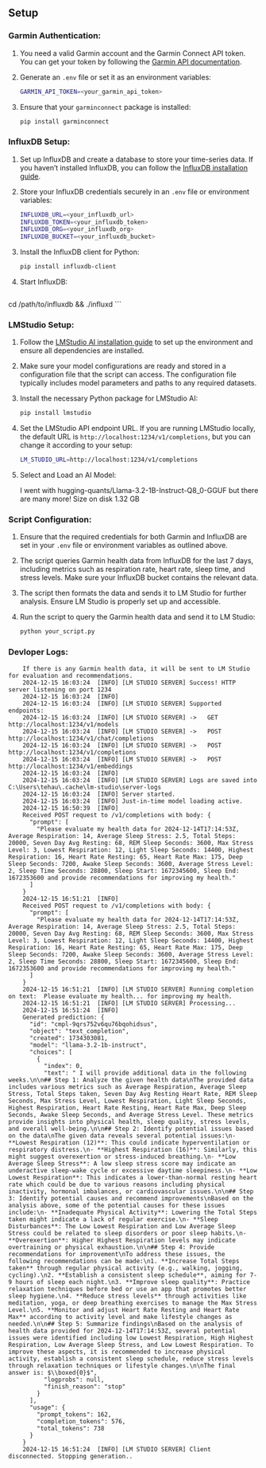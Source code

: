 ## Setup

### Garmin Authentication:

1. You need a valid Garmin account and the Garmin Connect API token. You can get your token by following the [Garmin API documentation](https://developer.garmin.com/).
2. Generate an `.env` file or set it as an environment variables:

    ```bash
    GARMIN_API_TOKEN=<your_garmin_api_token>
    ```

3. Ensure that your `garminconnect` package is installed:

    ```bash
    pip install garminconnect
    ```

### InfluxDB Setup:

1. Set up InfluxDB and create a database to store your time-series data. If you haven’t installed InfluxDB, you can follow the [InfluxDB installation guide](https://docs.influxdata.com/influxdb/v2.0/get-started/).
2. Store your InfluxDB credentials securely in an `.env` file or environment variables:

    ```bash
    INFLUXDB_URL=<your_influxdb_url>
    INFLUXDB_TOKEN=<your_influxdb_token>
    INFLUXDB_ORG=<your_influxdb_org>
    INFLUXDB_BUCKET=<your_influxdb_bucket>
    ```

3. Install the InfluxDB client for Python:

    ```bash
    pip install influxdb-client
    ```
4. Start InfluxDB:
  
    ```bash
  cd /path/to/influxdb && ./influxd
    ```

### LMStudio Setup:

1. Follow the [LMStudio AI installation guide](https://lmstudio.ai/) to set up the environment and ensure all dependencies are installed.
2. Make sure your model configurations are ready and stored in a configuration file that the script can access. The configuration file typically includes model parameters and paths to any required datasets.
3. Install the necessary Python package for LMStudio AI:

    ```bash
    pip install lmstudio
    ```

4. Set the LMStudio API endpoint URL. If you are running LMStudio locally, the default URL is `http://localhost:1234/v1/completions`, but you can change it according to your setup:

    ```bash
    LM_STUDIO_URL=http://localhost:1234/v1/completions
    ```
5. Select and Load an AI Model:

   I went with hugging-quants/Llama-3.2-1B-Instruct-Q8_0-GGUF but there are many more!  Size on disk 1.32 GB

### Script Configuration:

1. Ensure that the required credentials for both Garmin and InfluxDB are set in your `.env` file or environment variables as outlined above.
2. The script queries Garmin health data from InfluxDB for the last 7 days, including metrics such as respiration rate, heart rate, sleep time, and stress levels. Make sure your InfluxDB bucket contains the relevant data.
3. The script then formats the data and sends it to LM Studio for further analysis. Ensure LM Studio is properly set up and accessible.

4. Run the script to query the Garmin health data and send it to LM Studio:

    ```bash
    python your_script.py
    ```
### Devloper Logs:

        If there is any Garmin health data, it will be sent to LM Studio for evaluation and recommendations.
        2024-12-15 16:03:24  [INFO] [LM STUDIO SERVER] Success! HTTP server listening on port 1234
        2024-12-15 16:03:24  [INFO]
        2024-12-15 16:03:24  [INFO] [LM STUDIO SERVER] Supported endpoints:
        2024-12-15 16:03:24  [INFO] [LM STUDIO SERVER] ->	GET  http://localhost:1234/v1/models
        2024-12-15 16:03:24  [INFO] [LM STUDIO SERVER] ->	POST http://localhost:1234/v1/chat/completions
        2024-12-15 16:03:24  [INFO] [LM STUDIO SERVER] ->	POST http://localhost:1234/v1/completions
        2024-12-15 16:03:24  [INFO] [LM STUDIO SERVER] ->	POST http://localhost:1234/v1/embeddings
        2024-12-15 16:03:24  [INFO]
        2024-12-15 16:03:24  [INFO] [LM STUDIO SERVER] Logs are saved into C:\Users\tehau\.cache\lm-studio\server-logs
        2024-12-15 16:03:24  [INFO] Server started.
        2024-12-15 16:03:24  [INFO] Just-in-time model loading active.
        2024-12-15 16:50:39  [INFO]
        Received POST request to /v1/completions with body: {
          "prompt": [
            "Please evaluate my health data for 2024-12-14T17:14:53Z, Average Respiration: 14, Average Sleep Stress: 2.5, Total Steps: 20000, Seven Day Avg Resting: 68, REM Sleep Seconds: 3600, Max Stress Level: 3, Lowest Respiration: 12, Light Sleep Seconds: 14400, Highest Respiration: 16, Heart Rate Resting: 65, Heart Rate Max: 175, Deep Sleep Seconds: 7200, Awake Sleep Seconds: 3600, Average Stress Level: 2, Sleep Time Seconds: 28800, Sleep Start: 1672345600, Sleep End: 1672353600 and provide recommendations for improving my health."
          ]
        }
        2024-12-15 16:51:21  [INFO]
        Received POST request to /v1/completions with body: {
          "prompt": [
            "Please evaluate my health data for 2024-12-14T17:14:53Z, Average Respiration: 14, Average Sleep Stress: 2.5, Total Steps: 20000, Seven Day Avg Resting: 68, REM Sleep Seconds: 3600, Max Stress Level: 3, Lowest Respiration: 12, Light Sleep Seconds: 14400, Highest Respiration: 16, Heart Rate Resting: 65, Heart Rate Max: 175, Deep Sleep Seconds: 7200, Awake Sleep Seconds: 3600, Average Stress Level: 2, Sleep Time Seconds: 28800, Sleep Start: 1672345600, Sleep End: 1672353600 and provide recommendations for improving my health."
          ]
        }
        2024-12-15 16:51:21  [INFO] [LM STUDIO SERVER] Running completion on text:  Please evaluate my health... for improving my health.
        2024-12-15 16:51:21  [INFO] [LM STUDIO SERVER] Processing...
        2024-12-15 16:51:24  [INFO]
        Generated prediction: {
          "id": "cmpl-9qrs752v6qu76bqohidsus",
          "object": "text_completion",
          "created": 1734303081,
          "model": "llama-3.2-1b-instruct",
          "choices": [
            {
              "index": 0,
              "text": " I will provide additional data in the following weeks.\n\n## Step 1: Analyze the given health data\nThe provided data includes various metrics such as Average Respiration, Average Sleep Stress, Total Steps taken, Seven Day Avg Resting Heart Rate, REM Sleep Seconds, Max Stress Level, Lowest Respiration, Light Sleep Seconds, Highest Respiration, Heart Rate Resting, Heart Rate Max, Deep Sleep Seconds, Awake Sleep Seconds, and Average Stress Level. These metrics provide insights into physical health, sleep quality, stress levels, and overall well-being.\n\n## Step 2: Identify potential issues based on the data\nThe given data reveals several potential issues:\n- **Lowest Respiration (12)**: This could indicate hyperventilation or respiratory distress.\n- **Highest Respiration (16)**: Similarly, this might suggest overexertion or stress-induced breathing.\n- **Low Average Sleep Stress**: A low sleep stress score may indicate an underactive sleep-wake cycle or excessive daytime sleepiness.\n- **Low Lowest Respiration**: This indicates a lower-than-normal resting heart rate which could be due to various reasons including physical inactivity, hormonal imbalances, or cardiovascular issues.\n\n## Step 3: Identify potential causes and recommend improvements\nBased on the analysis above, some of the potential causes for these issues include:\n- **Inadequate Physical Activity**: Lowering the Total Steps taken might indicate a lack of regular exercise.\n- **Sleep Disturbances**: The Low Lowest Respiration and Low Average Sleep Stress could be related to sleep disorders or poor sleep habits.\n- **Overexertion**: Higher Highest Respiration levels may indicate overtraining or physical exhaustion.\n\n## Step 4: Provide recommendations for improvement\nTo address these issues, the following recommendations can be made:\n1. **Increase Total Steps taken** through regular physical activity (e.g., walking, jogging, cycling).\n2. **Establish a consistent sleep schedule**, aiming for 7-9 hours of sleep each night.\n3. **Improve sleep quality**: Practice relaxation techniques before bed or use an app that promotes better sleep hygiene.\n4. **Reduce stress levels** through activities like meditation, yoga, or deep breathing exercises to manage the Max Stress Level.\n5. **Monitor and adjust Heart Rate Resting and Heart Rate Max** according to activity level and make lifestyle changes as needed.\n\n## Step 5: Summarize findings\nBased on the analysis of health data provided for 2024-12-14T17:14:53Z, several potential issues were identified including low Lowest Respiration, High Highest Respiration, Low Average Sleep Stress, and Low Lowest Respiration. To improve these aspects, it is recommended to increase physical activity, establish a consistent sleep schedule, reduce stress levels through relaxation techniques or lifestyle changes.\n\nThe final answer is: $\\boxed{0}$",
              "logprobs": null,
              "finish_reason": "stop"
            }
          ],
          "usage": {
            "prompt_tokens": 162,
            "completion_tokens": 576,
            "total_tokens": 738
          }
        }
        2024-12-15 16:51:24  [INFO] [LM STUDIO SERVER] Client disconnected. Stopping generation..





